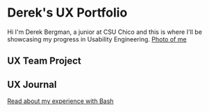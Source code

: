 # Derek's UX Portfolio
Hi I'm Derek Bergman, a junior at CSU Chico and this is where I'll be showcasing my progress in Usability Engineering.
[Photo of me](assets/Derek-Monterey.jpg)

## UX Team Project


## UX Journal

[Read about my experience with Bash](j01/)
